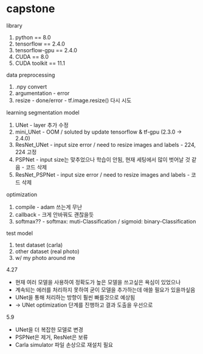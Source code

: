 # capstone

library
1. python == 8.0
2. tensorflow == 2.4.0
3. tensorflow-gpu == 2.4.0
4. CUDA == 8.0
5. CUDA toolkit == 11.1

data preprocessing
1. .npy convert
2. argumentation  - error
3. resize - done/error - tf.image.resize() 다시 시도

learning segmentation model
1. UNet - layer 추가 수정
2. mini_UNet  - OOM / soluted by update tensorflow & tf-gpu (2.3.0 -> 2.4.0)
3. ResNet_UNet  - input size error / need to resize images and labels - 224, 224 고정
4. PSPNet - input size는 맞추었으나 학습이 안됨, 현재 세팅에서 많이 벗어날 것 같음 - 코드 삭제
5. ResNet_PSPNet  - input size error / need to resize images and labels - 코드 삭제

optimization
1. compile - adam 쓰는게 무난
2. callback - 크게 안바꿔도 괜찮을듯
3. softmax?? - softmax: muti-Classification / sigmoid: binary-Classification

test model
1. test dataset (carla)
2. other dataset (real photo)
3. w/ my photo around me

4.27
- 현재 여러 모델을 사용하여 정확도가 높은 모델을 쓰고싶은 욕심이 있었으나
- 계속되는 에러를 처리하지 못하여 굳이 모델을 추가하는데 애쓸 필요가 있을까싶음
- UNet을 통해 처리하는 방향이 훨씬 빠를것으로 예상됨
- -> UNet optimization 단계를 진행하고 결과 도출을 우선으로 

5.9
- UNet을 더 복잡한 모델로 변경
- PSPNet은 제거, ResNet은 보류
- Carla simulator 파일 손상으로 재설치 필요
